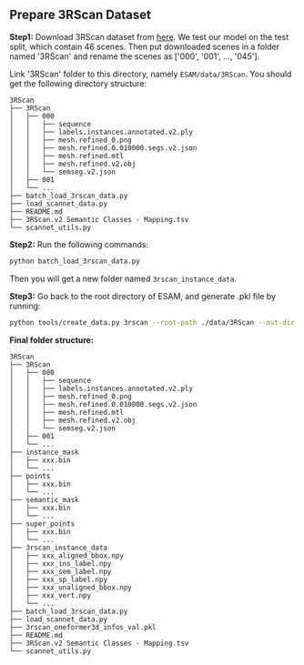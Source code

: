 ## Prepare 3RScan Dataset
**Step1:** Download 3RScan dataset from [here](https://github.com/WaldJohannaU/3RScan?tab=readme-ov-file). We test our model on the test split, which contain 46 scenes. Then put downloaded scenes in a folder named '3RScan' and rename the scenes as ['000', '001', ..., '045'].

<!-- We also provide processed data for 3RScan dataset. You can download the processed dataset from [here], and unzip it to get '3RScan' folder. -->

Link '3RScan' folder to this directory, namely  `ESAM/data/3RScan`. You should get the following directory structure:
```
3RScan
├── 3RScan
│   ├── 000
│   │   ├── sequence
│   │   ├── labels.instances.annotated.v2.ply
│   │   ├── mesh.refined_0.png
│   │   ├── mesh.refined.0.010000.segs.v2.json
│   │   ├── mesh.refined.mtl
│   │   ├── mesh.refined.v2.obj
│   │   └── semseg.v2.json
│   ├── 001
│   └── ...
├── batch_load_3rscan_data.py
├── load_scannet_data.py
├── README.md
├── 3RScan.v2 Semantic Classes - Mapping.tsv
└── scannet_utils.py
```

**Step2:** Run the following commands:
```bash
python batch_load_3rscan_data.py
```

Then you will get a new folder named `3rscan_instance_data`.

**Step3:** Go back to the root directory of ESAM, and generate .pkl file by running:
```bash
python tools/create_data.py 3rscan --root-path ./data/3RScan --out-dir ./data/3RScan --extra-tag 3rscan
```

**Final folder structure:**
``` 
3RScan
├── 3RScan
│   ├── 000
│   │   ├── sequence
│   │   ├── labels.instances.annotated.v2.ply
│   │   ├── mesh.refined_0.png
│   │   ├── mesh.refined.0.010000.segs.v2.json
│   │   ├── mesh.refined.mtl
│   │   ├── mesh.refined.v2.obj
│   │   └── semseg.v2.json
│   ├── 001
│   └── ...
├── instance_mask
│   ├── xxx.bin
│   └── ...
├── points
│   ├── xxx.bin
│   └── ...
├── semantic_mask
│   ├── xxx.bin
│   └── ...
├── super_points
│   ├── xxx.bin
│   └── ...
├── 3rscan_instance_data
│   ├── xxx_aligned_bbox.npy
│   ├── xxx_ins_label.npy
│   ├── xxx_sem_label.npy
│   ├── xxx_sp_label.npy
│   ├── xxx_unaligned_bbox.npy
│   ├── xxx_vert.npy
│   └── ...
├── batch_load_3rscan_data.py
├── load_scannet_data.py
├── 3rscan_oneformer3d_infos_val.pkl
├── README.md
├── 3RScan.v2 Semantic Classes - Mapping.tsv
└── scannet_utils.py
```
